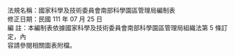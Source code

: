 法規名稱：國家科學及技術委員會南部科學園區管理局編制表  
修正日期：民國 111 年 07 月 25 日  
編 註：本編制表依據國家科學及技術委員會南部科學園區管理局組織法第 5 條訂定，內  
容請參閱相關圖表附檔。  


